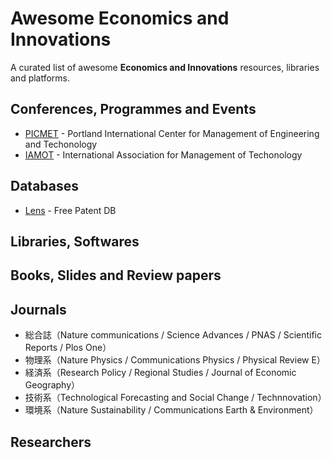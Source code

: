 # Awesome Economics and Innovations
A curated list of awesome **Economics and Innovations** resources, libraries and platforms.

## Conferences, Programmes and Events
- [PICMET](https://www.picmet.org/main/) - Portland International Center for Management of Engineering and Techonology
- [IAMOT](https://www.iamot2024.com/) - International Association for Management of Techonology

## Databases
- [Lens](https://www.lens.org/) - Free Patent DB

## Libraries, Softwares

## Books, Slides and Review papers

## Journals
- 総合誌（Nature communications / Science Advances / PNAS / Scientific Reports / Plos One）
- 物理系（Nature Physics / Communications Physics / Physical Review E）
- 経済系（Research Policy / Regional Studies / Journal of Economic Geography）
- 技術系（Technological Forecasting and Social Change / Technnovation）
- 環境系（Nature Sustainability / Communications Earth & Environment）

## Researchers
